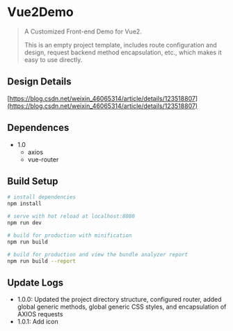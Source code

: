 # Vue2Demo

> A Customized Front-end Demo for Vue2.
>
> This is an empty project template, includes route configuration and design, request backend method encapsulation, etc., which makes it easy to use directly.

## Design Details
[https://blog.csdn.net/weixin_46065314/article/details/123518807](https://blog.csdn.net/weixin_46065314/article/details/123518807)

## Dependences
* 1.0
  * axios
  * vue-router

## Build Setup

``` bash
# install dependencies
npm install

# serve with hot reload at localhost:8080
npm run dev

# build for production with minification
npm run build

# build for production and view the bundle analyzer report
npm run build --report
```

## Update Logs
* 1.0.0: Updated the project directory structure, configured router, added global generic methods, global generic CSS styles, and encapsulation of AXIOS requests
* 1.0.1: Add icon
